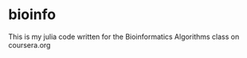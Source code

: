 bioinfo
=======
This is my julia code written for the Bioinformatics Algorithms class on coursera.org
